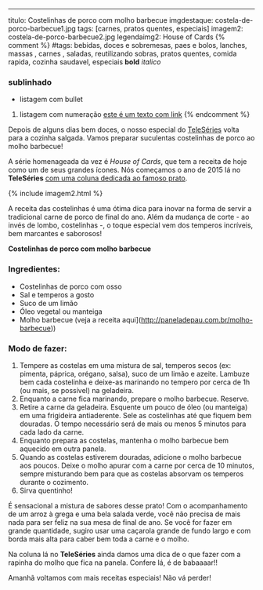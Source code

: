 ---
titulo: Costelinhas de porco com molho barbecue
imgdestaque: costela-de-porco-barbecue1.jpg
tags: [carnes, pratos quentes, especiais] 
imagem2: costela-de-porco-barbecue2.jpg
legendaimg2: House of Cards
{% comment %}
#tags: bebidas, doces e sobremesas, paes e bolos, lanches, massas , carnes , saladas, reutilizando sobras, pratos quentes, comida rapida, cozinha saudavel, especiais
**bold**
*italico*
### sublinhado
* listagem com bullet
1. listagem com numeração
[este é um texto com link](https://www.enderecodolink.com)
{% endcomment %}

Depois de alguns dias bem doces, o nosso especial do [TeleSéries](https://teleseries.com.br/) volta para a cozinha salgada. Vamos preparar suculentas costelinhas de porco ao molho barbecue!

A série homenageada da vez é *House of Cards*, que tem a receita de hoje como um de seus grandes ícones. Nós começamos o ano de 2015 lá no **TeleSéries** [com uma coluna dedicada ao famoso prato](http://teleseries.com.br/o-suculento-barbecue-de-house-of-cards/).

{% include imagem2.html %}

A receita das costelinhas é uma ótima dica para inovar na forma de servir a tradicional carne de porco de final do ano. Além da mudança de corte - ao invés de lombo, costelinhas -, o toque especial vem dos temperos incríveis, bem marcantes e saborosos!

**Costelinhas de porco com molho barbecue** 

### Ingredientes: 

* Costelinhas de porco com osso
* Sal e temperos a gosto
* Suco de um limão
* Óleo vegetal ou manteiga
* Molho barbecue (veja a receita aqui](http://paneladepau.com.br/molho-barbecue)) 

### Modo de fazer:

1. Tempere as costelas em uma mistura de sal, temperos secos (ex: pimenta, páprica, orégano, salsa), suco de um limão e azeite. Lambuze bem cada costelinha e deixe-as marinando no tempero por cerca de 1h (ou mais, se possível) na geladeira.
2. Enquanto a carne fica marinando, prepare o molho barbecue. Reserve.
3. Retire a carne da geladeira. Esquente um pouco de óleo (ou manteiga) em uma frigideira antiaderente. Sele as costelinhas até que fiquem bem douradas. O tempo necessário será de mais ou menos 5 minutos para cada lado da carne.
4. Enquanto prepara as costelas, mantenha o molho barbecue bem aquecido em outra panela.
5. Quando as costelas estiverem douradas, adicione o molho barbecue aos poucos. Deixe o molho apurar com a carne por cerca de 10 minutos, sempre misturando bem para que as costelas absorvam os temperos durante o cozimento.
6. Sirva quentinho!

É sensacional a mistura de sabores desse prato! Com o acompanhamento de um arroz à grega e uma bela salada verde, você não precisa de mais nada para ser feliz na sua mesa de final de ano. Se você for fazer em grande quantidade, sugiro usar uma caçarola grande de fundo largo e com borda mais alta para caber bem toda a carne e o molho. 

Na coluna lá no **TeleSéries** ainda damos uma dica de o que fazer com a rapinha do molho que fica na panela. Confere lá, é de babaaaar!!

Amanhã voltamos com mais receitas especiais! Não vá perder!

